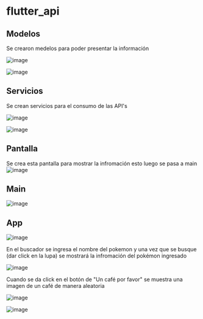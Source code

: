 # flutter_api

## Modelos

Se crearon medelos para poder presentar la información

![image](https://github.com/user-attachments/assets/1c500a19-0a3d-4a05-998b-598dcfc2a8a5)

![image](https://github.com/user-attachments/assets/fee71d97-ee14-4f20-aad3-06f45d53d768)

## Servicios

Se crean servicios para el consumo de las API's

![image](https://github.com/user-attachments/assets/438e11c4-fbb3-40b5-843f-d7942c2890d7)

![image](https://github.com/user-attachments/assets/7993bfc7-4f9a-4b98-8cde-b11137880e92)

## Pantalla
Se crea esta pantalla para mostrar la infromación esto luego se pasa a main
![image](https://github.com/user-attachments/assets/151e2443-6a9a-4263-8536-3962e5307776)


## Main

![image](https://github.com/user-attachments/assets/5d021bf3-1404-4680-8a0d-c8e7ad478308)



## App
![image](https://github.com/user-attachments/assets/60c52136-921e-4cb0-b9d2-ffc00fa53b68)


En el buscador se ingresa el nombre del pokemon y una vez que se busque (dar click en la lupa) se mostrará la infromación del pokémon ingresado

![image](https://github.com/user-attachments/assets/7f7808aa-2df0-4c65-aba0-3697ba346f52)

Cuando se da click en el botón de "Un café por favor" se muestra una imagen de un café de manera aleatoria

![image](https://github.com/user-attachments/assets/74622748-8830-4f29-adca-6daf7169c4e1)


![image](https://github.com/user-attachments/assets/4684f3f5-8ce1-448c-ac50-40aa105d1c2a)
